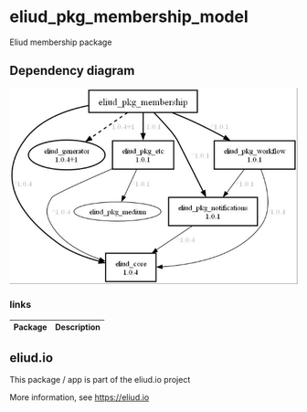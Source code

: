 # eliud_pkg_membership_model

Eliud membership package

## Dependency diagram

![Dependency diagram](https://github.com/eliudio/eliud_pkg_membership/raw/main/depends.jpg)

### links
|Package                                                                    |Description                                            |
|---------------------------------------------------------------------------|-------------------------------------------------------|

## eliud.io

This package / app is part of the eliud.io project

More information, see https://eliud.io
